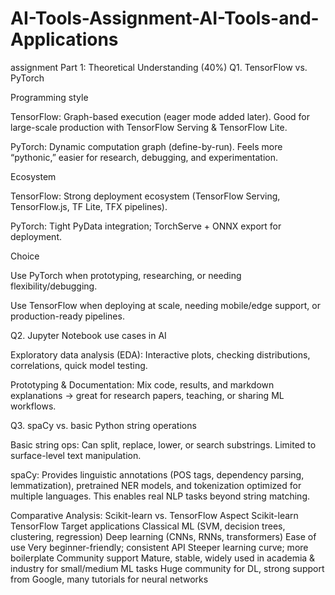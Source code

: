 # AI-Tools-Assignment-AI-Tools-and-Applications
assignment 
Part 1: Theoretical Understanding (40%)
Q1. TensorFlow vs. PyTorch

Programming style

TensorFlow: Graph-based execution (eager mode added later). Good for large-scale production with TensorFlow Serving & TensorFlow Lite.

PyTorch: Dynamic computation graph (define-by-run). Feels more “pythonic,” easier for research, debugging, and experimentation.

Ecosystem

TensorFlow: Strong deployment ecosystem (TensorFlow Serving, TensorFlow.js, TF Lite, TFX pipelines).

PyTorch: Tight PyData integration; TorchServe + ONNX export for deployment.

Choice

Use PyTorch when prototyping, researching, or needing flexibility/debugging.

Use TensorFlow when deploying at scale, needing mobile/edge support, or production-ready pipelines.

Q2. Jupyter Notebook use cases in AI

Exploratory data analysis (EDA): Interactive plots, checking distributions, correlations, quick model testing.

Prototyping & Documentation: Mix code, results, and markdown explanations → great for research papers, teaching, or sharing ML workflows.

Q3. spaCy vs. basic Python string operations

Basic string ops: Can split, replace, lower, or search substrings. Limited to surface-level text manipulation.

spaCy: Provides linguistic annotations (POS tags, dependency parsing, lemmatization), pretrained NER models, and tokenization optimized for multiple languages. This enables real NLP tasks beyond string matching.

Comparative Analysis: Scikit-learn vs. TensorFlow
Aspect	Scikit-learn	TensorFlow
Target applications	Classical ML (SVM, decision trees, clustering, regression)	Deep learning (CNNs, RNNs, transformers)
Ease of use	Very beginner-friendly; consistent API	Steeper learning curve; more boilerplate
Community support	Mature, stable, widely used in academia & industry for small/medium ML tasks	Huge community for DL, strong support from Google, many tutorials for neural networks
